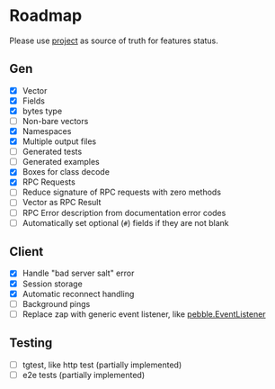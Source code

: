 # Roadmap

Please use [project](https://github.com/gotd/td/projects) as source of truth for
features status.

## Gen

- [x] Vector
- [x] Fields
- [x] bytes type
- [ ] Non-bare vectors
- [x] Namespaces
- [x] Multiple output files
- [ ] Generated tests
- [ ] Generated examples
- [x] Boxes for class decode
- [x] RPC Requests
- [ ] Reduce signature of RPC requests with zero methods
- [ ] Vector as RPC Result
- [ ] RPC Error description from documentation error codes
- [ ] Automatically set optional (`#`) fields if they are not blank

## Client

- [x] Handle "bad server salt" error
- [x] Session storage
- [x] Automatic reconnect handling
- [ ] Background pings
- [ ] Replace zap with generic event listener, like [pebble.EventListener](https://pkg.go.dev/github.com/cockroachdb/pebble#EventListener)

## Testing
- [ ] tgtest, like http test (partially implemented)
- [ ] e2e tests (partially implemented)
